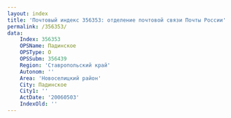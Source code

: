 ```yaml
---
layout: index
title: 'Почтовый индекс 356353: отделение почтовой связи Почты России'
permalink: /356353/
data:
    Index: 356353
    OPSName: Падинское
    OPSType: О
    OPSSubm: 356439
    Region: 'Ставропольский край'
    Autonom: ''
    Area: 'Новоселицкий район'
    City: Падинское
    City1: ''
    ActDate: '20060503'
    IndexOld: ''
---
```


